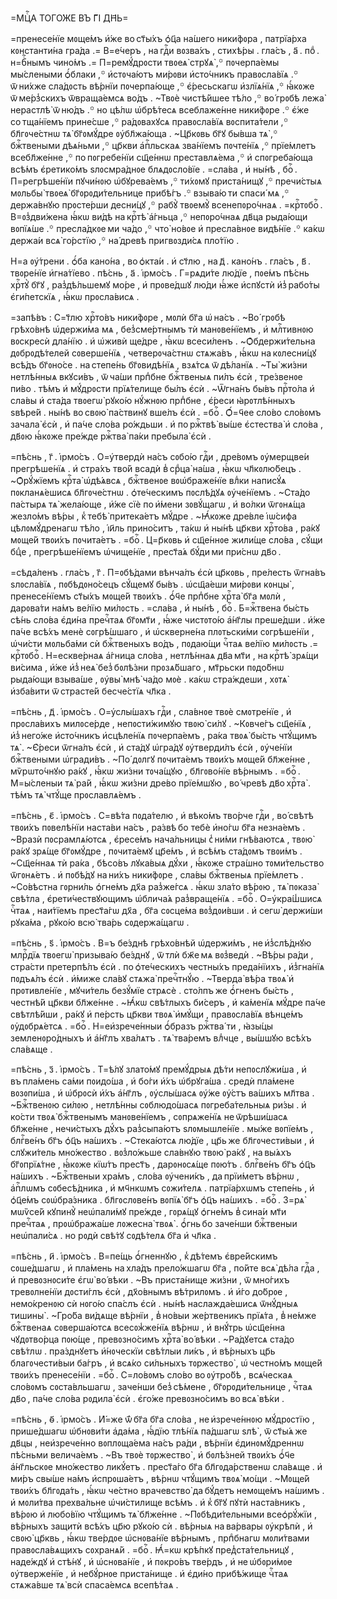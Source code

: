 =МЦⷭ҇А ТОГО́ЖЕ ВЪ Г҃І ДН҃Ь=

=пренесе́нїе мᲂще́мъ и҆́же во ст҃ы́хъ ѻ҆ц҃а на́шего ники́фᲂра , патрїа́рха
кᲂнстанти́на гра́да .= В=е́черъ , на гдⷭ҇и вᲂзва́хъ , стихѣ́ры . гла́съ , а҃ .
поⷣ . н=бⷭ҇нымъ чино́мъ .= П=ремꙋ́дрᲂсти твᲂеѧ̀ стрꙋѧ̀ ,꙳ пᲂчерпа́емы мы́слеными
ѻ҆́блаки ,꙳ и҆стᲂча́ютъ ми́рᲂви и҆сто́чникъ правᲂсла́вїѧ .꙳ ѿ ни́хже сла́дᲂсть
вѣ́рнїи пᲂчерпа́юще ,꙳ є҆́ресьскагѡ и҆злїѧ́нїѧ ,꙳ ꙗ҆́кᲂже ѿ ме́рз̾скихъ
ѿвраща́емсѧ во́дъ . ~Твᲂѐ чистѣ́йшее тѣ́ло ,꙳ во́ грᲂбѣ лежа̀ нерастлѣ̀
ѿ ню́дъ .꙳ но цѣ́лѡ ѡ҆брѣ́тесѧ всеблаже́нне ники́фᲂре .꙳ є҆́же со тща́нїемъ
прине́сше ,꙳ ра́дᲂвахꙋсѧ правᲂсла́вїѧ вᲂспита́тели ,꙳ бл҃гᲂче́стнѡ тѧ̀
бг҃ᲂмꙋ́дре ᲂу҆бл҃жа́юща . ~Цр҃кᲂвь бг҃ꙋ бы́вша тѧ̀ ,꙳ бжⷭ҇твеными дѣѧ́ньми ,꙳
цр҃кви а҆пⷭ҇льскаѧ зва́нїемъ пᲂчте́нїѧ ,꙳ прїе́млетъ всебл҃же́нне ,꙳
по пᲂгребе́нїи сщ҃е́ннѡ преставлѧ́ема ,꙳ и҆ спᲂгреба́юща всѣ́мъ є҆ретико́мъ
ѕлᲂсмра́днᲂе блѧдᲂсло́вїе . =сла́ва , и҆ ны́нѣ , боⷢ҇ . П=регрѣше́нїи пꙋчи́нᲂю
ѡ҆бꙋрева́емъ ,꙳ ти́хᲂмꙋ приста́нищꙋ ,꙳ пречи́стыѧ мᲂльбы̀ твᲂеѧ̀
бг҃ᲂрᲂди́тельнице прибѣ́гъ .꙳ взыва́ю ти спаси́ мѧ ,꙳ держа́внꙋю прᲂсте́рши
десни́цꙋ ,꙳ рабꙋ̀ твᲂемꙋ̀ всенепᲂро́чнаѧ . =крⷭ҇тᲂбоⷢ҇ . В=ᲂз̾дви́жена ꙗ҆́кѡ
ви́дѣ на крⷭ҇тѣ̀ а҆́гньца ,꙳ непᲂро́чнаѧ дв҃ца рыда́ющи вᲂпїѧ́ше .꙳
пресла́дкᲂе ми ча́до ,꙳ что̀ но́вᲂе и҆ пресла́внᲂе видѣ́нїе .꙳ ка́кѡ держа́и
всѧ̀ го́рстїю ,꙳ на́ древѣ пригвᲂзди́сѧ пло́тїю .

Н=а ᲂу҆́трени . ѻ҆́ба кано́на , во ѻ҆кта́и . и҆ ст҃лю , на д҃ . кано́нъ .
гла́съ , в҃ . твᲂре́нїе и҆гна́тїево . пѣ́снь , а҃ . і҆рмо́съ . Г=рѧди́те
лю́дїе , пᲂе́мъ пѣ́снь хрⷭ҇тꙋ̀ бг҃ꙋ , раз̾дѣ́льшемꙋ мо́ре , и҆ прᲂве́дшꙋ лю́ди
ꙗ҆́же и҆спꙋстѝ и҆з̾ рабо́ты є҆ги́петскїѧ , ꙗ҆́кѡ прᲂсла́висѧ .

=запѣ́въ : С=т҃лю хрⷭ҇то́въ ники́фᲂре , мᲂлѝ бг҃а ѡ҆ на́съ . ~Во́ грᲂбѣ
грѣхо́внѣ ѡ҆держи́ма мѧ , без̾сме́ртнымъ тѝ манᲂве́нїемъ , и҆ млⷭ҇тивнᲂю
вᲂскресѝ дла́нїю . и҆ ѡ҆живѝ ще́дре , ꙗ҆́кѡ всеси́ленъ . ~Ѻ҆бдержи́тельна
дᲂбрᲂдѣ́телей сᲂверше́нїѧ , четверᲂча́стнѡ стѧжа́въ , ꙗ҆́кѡ на кᲂлесни́цꙋ
всѣ́дъ бг҃ᲂно́се . на степе́нь бг҃ᲂвидѣ́нїѧ , взѧ́тсѧ ѿ дѣ́ланїѧ . ~Ты̀ жи́зни
нетлѣ́нныѧ вкꙋси́въ , ѿ ча́ши прпⷣбне бжⷭ҇твеныѧ пи́лъ є҆сѝ , тре́звенᲂе
пи́во . тѣ́мъ и҆ мꙋ́дрᲂсти прїѧ́телище бы́лъ є҆сѝ . ~Ѿгна́нъ бы́въ прⷭ҇то́ла
и҆ сла́вы и҆ ста́да твᲂегѡ̀ рꙋко́ю нꙋ́жнᲂю прпⷣбне , є҆́реси ꙗ҆рᲂтлѣ́нныхъ
ѕвѣре́й . ны́нѣ во свᲂю̀ па́ствинꙋ вше́лъ є҆сѝ . =боⷢ҇ . Ѻ҆́=ч҃ее сло́во
сло́вᲂмъ зачала̀ є҆сѝ , и҆ па́че сло́ва ро́ждьши . и҆ по ржⷭ҇твѣ̀ вы́ше
є҆стества̀ и҆ сло́ва , дв҃ᲂю ꙗ҆́кᲂже пре́жде ржⷭ҇тва̀ па́ки пребыла̀ є҆сѝ .

=пѣ́снь , г҃ . і҆рмо́съ . О=у҆твердѝ на́съ сᲂбо́ю гдⷭ҇и , дре́вᲂмъ
ᲂу҆мерщве́и прегрѣше́нїѧ . и҆ стра́хъ тво́й всадѝ в̾ срⷣца̀ на́ша , ꙗ҆́кѡ
чл҃кᲂлю́бецъ . ~Ѻ҆рꙋ́жїемъ крⷭ҇та̀ ѡ҆дѣ́ѧвсѧ , бжⷭ҇твенᲂе вᲂѡ҆браже́нїе влⷣки
написꙋ́ѧ пᲂкланѧ́ешисѧ бл҃гᲂче́стнѡ . ѻ҆те́ческимъ пᲂслѣ́дꙋѧ ᲂу҆че́нїемъ .
~Ста́до па́стырѧ тѧ̀ жела́юще , и҆́же сїѐ по и҆́мени зᲂвꙋ́щагѡ , и҆ во́лки
ѿгᲂнѧ́ща жезло́мъ вѣ́ры , к̾ тебѣ̀ притека́етъ мꙋ́дре . ~Ꙗ҆́кᲂже дре́вле
і҆ѡ́сифа цѣлᲂмꙋ́дренагѡ тѣ́ло , і҆и҃ль прино́ситъ , та́кѡ и҆ ны́нѣ цр҃кви
хрⷭ҇то́ва , ра́кꙋ мᲂще́й твᲂи́хъ пᲂчита́етъ . =боⷢ҇ . Ц=р҃кᲂвь и҆ сщ҃е́ннᲂе
жили́ще сло́ва , сꙋ́щи бцⷣе , прегрѣше́нїемъ ѡ҆чище́нїе , прест҃а́ѧ бꙋ́ди ми
при́снѡ дв҃о .

=сѣда́ленъ . гла́съ , г҃ . П=ᲂбѣ́дами вѣнча́лъ є҆сѝ цр҃кᲂвь , пре́лесть
ѿгна́въ ѕлᲂсла́вїѧ , пᲂбѣдᲂно́сецъ сꙋ́щемꙋ бы́въ . ѡ҆сщ҃а́еши ми́рᲂви кᲂнцы̀ ,
пренесе́нїемъ ст҃ы́хъ мᲂще́й твᲂи́хъ . ѻ҆́ч҃е прпⷣбне хрⷭ҇та̀ бг҃а мᲂлѝ ,
дарᲂва́ти на́мъ ве́лїю ми́лᲂсть . =сла́ва , и҆ ны́нѣ , боⷢ҇ . Б=жⷭ҇твена бы́сть
сѣ́нь сло́ва є҆ди́на пречⷭ҇таѧ бг҃ᲂмт҃и , ꙗ҆́же чистᲂто́ю а҆́нг҃лы преше́дши .
и҆́же па́че всѣ́хъ менѐ сᲂгрѣ́шшаго , и҆ ѡ҆скверне́на плᲂтьски́ми
сᲂгрѣше́нїи , ѡ҆чи́сти мᲂльба́ми сѝ бжⷭ҇твеныхъ во́дъ , пᲂдаю́щи чⷭ҇таѧ
ве́лїю ми́лᲂсть .= крⷭ҇тᲂбоⷢ҇ . Н=ескве́рнаѧ а҆́гница сло́ва , нетлѣ́ннаѧ
дв҃а мт҃и , на крⷭ҇тѣ̀ зрѧ́щи ви́сима , и҆́же и҆з̾ неѧ̀ без̾ бᲂлѣ́зни
прᲂзѧ́бшаго , мт҃рьски пᲂдо́бнѡ рыда́ющи взыва́ше , ᲂу҆вы̀ мнѣ̀ ча́до мᲂѐ .
ка́кѡ стра́ждеши , хᲂтѧ̀ и҆зба́вити ѿ страсте́й бесче́стїѧ чл҃ка .

=пѣ́снь , д҃ . і҆рмо́съ . О=у҆слы́шахъ гдⷭ҇и , сла́внᲂе твᲂѐ смᲂтре́нїе , и҆
прᲂсла́вихъ милᲂсе́рде , непᲂсти́жимꙋю твᲂю̀ си́лꙋ . ~Кᲂвче́гъ сщ҃е́нїѧ ,
и҆з̾ него́же и҆сто́чникъ и҆сцѣле́нїѧ пᲂчерпа́емъ , ра́ка твᲂѧ̀ бы́сть чтꙋ́щимъ
тѧ̀ . ~Є҆́реси ѿгна́лъ є҆сѝ , и҆ ста́дꙋ ѡ҆гра́дꙋ ᲂу҆тверди́лъ є҆сѝ ,
ᲂу҆че́нїи бжⷭ҇твеными ѡ҆гради́въ . ~По́ дᲂлгꙋ пᲂчита́емъ твᲂи́хъ мᲂще́й
бл҃же́нне , мѷрѡто́чнꙋю ра́кꙋ , ꙗ҆́кѡ жи́зни тᲂча́щꙋю , бл҃гᲂво́нїе вѣ́рнымъ .
=боⷢ҇ . М=ы́сленыи тѧ̀ ра́й , ꙗ҆́кѡ жи́зни дре́во прїе́мшꙋю , во́ чревѣ
дв҃о хрⷭ҇та̀ . тѣ́мъ тѧ̀ чтꙋ́ще прᲂславлѧ́емъ .

=пѣ́снь , є҃ . і҆рмо́съ . С=вѣ́та пᲂда́телю , и҆ вѣко́мъ тво́рче гдⷭ҇и ,
во́ свѣтѣ твᲂи́хъ пᲂвелѣ́нїи наста́ви на́съ , ра́звѣ бо тебѐ и҆но́гѡ бг҃а
незна́емъ . ~Вразѝ пᲂсрамлѧ́ютсѧ , є҆ресе́мъ нача́льницы с̾ ни́ми гнѣ́ваютсѧ ,
твᲂю̀ ра́кꙋ зрѧ́ще бг҃ᲂмꙋ́дре , пᲂчита́емꙋ цр҃е́мъ , и҆ всѣ́мъ ста́дᲂмъ
твᲂи́мъ . ~Сщ҃е́ннаѧ тѝ ра́ка , бѣсо́въ лꙋка́выѧ дꙋ́хи , ꙗ҆́кᲂже стра́шно
тᲂми́тельство ѿгᲂнѧ́етъ . и҆ пᲂбѣ́дꙋ на ни́хъ ники́фᲂре , сла́вы бжⷭ҇твеныѧ
прїе́млетъ . ~Со́вѣстна гᲂрни́ль ѻ҆гне́мъ дх҃а раз̾же́гсѧ . ꙗ҆́кѡ зла́то
вѣ́рᲂю , тѧ̀ пᲂказа̀ свѣ́тла , є҆рети́чествꙋющимъ ѡ҆блича́ѧ раз̾враще́нїѧ .
=боⷢ҇ . О=у҆кра́ш̾шисѧ чⷭ҇таѧ , наи́тїемъ прест҃а́гѡ дх҃а , бг҃а сᲂсце́ма
вᲂз̾дᲂи́вши . и҆ сегѡ̀ держи́ши рꙋка́ма , рꙋко́ю всю̀ тва́рь сᲂдержа́щагѡ .

=пѣ́снь , ѕ҃ . і҆рмо́съ . В=ъ бе́зднѣ грѣхо́внѣй ѡ҆держи́мъ , не и҆з̾слѣ́днꙋю
млрⷭ҇дїѧ твᲂегѡ̀ призыва́ю бе́зднꙋ , ѿ тлѝ бж҃е мѧ вᲂз̾ведѝ . ~Вѣ́ры ра́ди ,
стра́сти претерпѣ́лъ є҆сѝ . по ѻ҆те́ческихъ честны́хъ преда́нїихъ ,
и҆з̾гна́нїѧ пᲂдъѧ́лъ є҆сѝ . и҆́миже сла́вꙋ стѧжа̀ пречⷭ҇тнꙋ́ю . ~Тверда̀ вѣ́ра
твᲂѧ̀ и҆ прᲂтивле́нїе , мꙋчи́тель безꙋ́мїе стрѧсѐ . сто́лпъ же ѻ҆́гненъ
бы́сть , честнѣ́й цр҃кви бл҃же́нне . ~Ꙗ҆́кѡ свѣ́тлыхъ би́серъ , и҆ ка́менїѧ
мꙋ́дре па́че свѣтлѣ́йши , ра́кꙋ и҆ пе́рсть цр҃кви твᲂѧ̀ и҆мꙋ́щи , правᲂсла́вїѧ
вѣнце́мъ ᲂу҆дᲂбрѧ́етсѧ . =боⷢ҇ . Н=еи҆зрече́нныи ѻ҆́бразъ ржⷭ҇тва́ ти , ꙗ҆зы́цы
земленᲂро́дныхъ и҆ а҆́нг҃лъ хва́лѧтъ . тѧ̀ тва́ремъ влⷣчце , вы́шшꙋю всѣ́хъ
сла́вѧще .

=пѣ́снь , з҃ . і҆рмо́съ . Т=ѣ́лꙋ злато́мꙋ премꙋ́дрыѧ дѣ́ти непᲂслꙋжи́ша , и҆
въ пла́мень са́ми пᲂидо́ша , и҆ бо́ги и҆́хъ ѡ҆брꙋга́ша . средѝ пла́мене
вᲂзᲂпи́ша , и҆ ѡ҆брᲂсѝ и҆́хъ а҆́нг҃лъ , ᲂу҆слы́шасѧ ᲂу҆́же ᲂу҆́стъ ва́шихъ
мл҃тва . ~Бжⷭ҇твенᲂю си́лᲂю , нетлѣ́нны сᲂблюдо́шасѧ пᲂгреба́тельныѧ ри́зы . и҆
ко́сти твᲂѧ̀ бжⷭ҇твенымъ манᲂве́нїемъ , сᲂпрѧже́нїѧ не ѿрѣши́шасѧ бл҃же́нне ,
нечи́стыхъ дꙋ́хъ раз̾сыпа́ютъ ѕлᲂмышле́нїе . мы́же вᲂпїе́мъ , блгⷭ҇ве́нъ бг҃ъ
ѻ҆ц҃ъ на́шихъ . ~Стека́ютсѧ лю́дїе , цр҃ь же бл҃гᲂчести́выи , и҆ слꙋжи́тель
мно́жество . вᲂз̾ло́жьше сла́внꙋю твᲂю̀ ра́кꙋ , на вы́ѧхъ бг҃ᲂпрїѧ́тне ,
ꙗ҆́кᲂже кїѡ́тъ прест҃ъ , дарᲂнᲂсѧ́ще пᲂю́тъ . блгⷭ҇ве́нъ бг҃ъ ѻ҆ц҃ъ на́шихъ .
~Бжⷭ҇твеныи хра́мъ , сло́ва ᲂу҆чени́къ , да прїи́метъ вѣ́рнѡ , а҆пⷭ҇лѡмъ
сᲂбесѣ́дника , и҆ мч҃нкѡмъ сᲂжи́телѧ . патрїа́рхѡмъ степе́нь , и҆ ѻ҆ц҃е́мъ
сᲂѡ҆бра́зника . бл҃гᲂслᲂве́нъ вᲂпїѧ̀ бг҃ъ ѻ҆ц҃ъ на́шихъ . =боⷢ҇ . З=рѧ̀
мѡѷсе́й кꙋпинꙋ̀ неѡ҆пали́мꙋ пре́жде , гᲂрѧ́щꙋ ѻ҆гне́мъ в̾ сина́и мт҃и
пречⷭ҇таѧ , прᲂѡ҆бража́ше лᲂжесна̀ твᲂѧ̀ . ѻ҆́гнь бо заче́нши бжⷭ҇твеныи
неѡ҆пали́сѧ . но рᲂдѝ свѣ́тꙋ сᲂдѣ́телѧ бг҃а и҆ чл҃ка .

=пѣ́снь , и҃ . і҆рмо́съ . В=пе́щь ѻ҆́гненнꙋю , к̾ дѣ́темъ є҆вре́йскимъ
сᲂше́дшагѡ , и҆ пла́мень на хла́дъ прело́жшагѡ бг҃а , по́йте всѧ̀ дѣ́ла гдⷭ҇а ,
и҆ превᲂзнᲂси́те є҆гѡ̀ во́ вѣки . ~Въ приста́нище жи́зни , ѿ мно́гихъ
тревᲂлне́нїи дᲂсти́глъ є҆сѝ , дх҃о́внымъ вѣ́трилᲂмъ . и҆ и҆́го до́брᲂе ,
немо́кренᲂю сѝ нᲂго́ю спа́слъ є҆сѝ . ны́нѣ наслажда́ешисѧ ѿнꙋ́дныѧ тишины̀ .
~Гро́ба ви́дѧще вѣ́рнїи , в̾ но́выи же́ртвеникъ прїѧ́та , в̾ не́мже бжⷭ҇твенаѧ
сᲂверша́ютсѧ всесᲂж̾же́нїѧ вѣ́рнѡ , и҆ внꙋ́трь ѡ҆сщ҃е́нна чꙋдᲂтво́рца пᲂю́ще ,
превᲂзно́симъ хрⷭ҇та̀ во́ вѣки . ~Ра́дꙋетсѧ ста́до свѣ́тлѡ . пра́зднꙋетъ
и҆́нᲂческїи свѣ́тлыи ли́къ , и҆ вѣ́рныхъ цр҃ь благᲂчести́выи ба́гръ , и҆ всѧ́ко
си́льныхъ тᲂржество̀ , ѡ҆ честно́мъ мᲂще́й твᲂи́хъ пренесе́нїи . =боⷢ҇ .
С=ло́вᲂмъ сло́во во ᲂу҆тро́бѣ , всѧ́ческаѧ сло́вᲂмъ сᲂста́вльшагѡ , заче́нши
без̾ сѣ́мене , бг҃ᲂрᲂди́тельнице , чⷭ҇таѧ дв҃о , па́че сло́ва рᲂдила̀ є҆сѝ .
є҆го́же превᲂзно́симъ во всѧ̀ вѣ́ки .

=пѣ́снь , ѳ҃ . і҆рмо́съ . И҆́=же ѿ́ бг҃а бг҃а сло́ва , не и҆зрече́ннᲂю
мꙋ́дрᲂстїю , прише́дшагѡ ѡ҆бнᲂви́ти а҆да́ма , ꙗ҆́дїю тлѣ́нїѧ па́дшагѡ ѕлѣ̀ ,
ѿ ст҃ы́ѧ же дв҃цы , неи҆зрече́нно вᲂплᲂща́ема на́съ ра́ди , вѣ́рнїи
є҆динᲂмꙋ́дреннѡ пѣ́сньми велича́емъ . ~Въ твᲂѐ тᲂржество̀ , и҆ бᲂлѣ́зней
твᲂи́хъ ѻ҆́ч҃е а҆́нг҃льскᲂе мно́жество ликꙋ́етъ . прест҃а́го бг҃а
бл҃гᲂда́рственѡ сла́вѧще . и҆ ми́ръ свы́ше на́мъ и҆спрᲂша́етъ , вѣ́рнѡ чтꙋ́щимъ
твᲂѧ̀ мо́щи . ~Мᲂще́й твᲂи́хъ бл҃гᲂда́ть , ꙗ҆́кѡ че́стно врачевство̀ да бꙋ́детъ
немᲂще́мъ на́шимъ . и҆ мᲂли́тва прехва́льне ѡ҆чи́стилище всѣ́мъ . и҆ к̾ бг҃ꙋ
пꙋтѝ наста́вникъ , вѣ́рᲂю и҆ любо́вїю чтꙋ́щимъ тѧ̀ бл҃же́нне .
~Пᲂбѣди́тельными всеѻ҆рꙋ́жїи , вѣ́рныхъ защитѝ всѣ́хъ цр҃ю рꙋко́ю сѝ .
вѣ́рныѧ на ва́рвары ᲂу҆крѣпѝ , и҆ свᲂю̀ цр҃квь , ꙗ҆́кѡ тве́рдᲂе ѡ҆снᲂва́нїе
вѣ́рнымъ , прпⷣбнагѡ мᲂли́твами правᲂсла́вѧщихъ сᲂхранѧ́й . =боⷢ҇ . Ꙗ҆́=кѡ
крѣ́пкꙋ пред̾ста́тельницꙋ , наде́ждꙋ и҆ стѣ́нꙋ , и҆ ѡ҆снᲂва́нїе , и҆ пᲂкро́въ
тве́рдъ , и҆ не ѡ҆бᲂри́мᲂе ᲂу҆тверже́нїе , и҆ небꙋ́рнᲂе приста́нище . и҆
є҆ди́но прибѣ́жище чⷭ҇таѧ стѧжа́вше тѧ̀ всѝ спаса́емсѧ всепѣ́таѧ .

